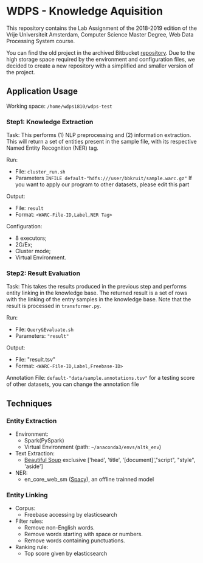 # WDPS - Knowledge Aquisition

This repository contains the Lab Assignment of the 2018-2019 edition of the  Vrije Universiteit Amsterdam, Computer Science Master Degree, Web Data Processing System course.

You can find the old project in the archived Bitbucket [repository](https://bitbucket.org/AzimAfroozeh/vuwebdata/). Due to the high storage space required by the environment and configuration files, we decided to create a new repository with a simplified and smaller version of the project.

## Application Usage

Working space: `/home/wdps1810/wdps-test`

### Step1: Knowledge Extraction

Task: This performs (1) NLP preprocessing and (2) information extraction. This will return a set of entities present in the sample file, with its respective Named Entity Recognition (NER) tag.

Run:

- File: `cluster_run.sh`
- Parameters `INFILE default-"hdfs:///user/bbkruit/sample.warc.gz"` If you want to apply our program to other datasets, please edit this part

Output:

- File: `result`
- Format: `<WARC-File-ID,Label,NER Tag>`

Configuration:

- 8 executors;
- 2G/Ex;
- Cluster mode;
- Virtual Environment.

### Step2: Result Evaluation

Task: This takes the results produced in the previous step and performs entity linking in the knowledge base. The returned result is a set of rows with the linking of the entry samples in the knowledge base. Note that the result is processed in `transformer.py`.

Run:

- File: `Query&Evaluate.sh`
- Parameters: `"result"`

Output:

- File: "result.tsv"
- Format: `<WARC-File-ID,Label,Freebase-ID>`

Annotation File: `default-"data/sample.annotations.tsv"` for a testing score of other datasets, you can change the annotation file

## Techniques

### Entity Extraction

- Environment:
  - Spark(PySpark)
  - Virtual Environment (path: `~/anaconda3/envs/nltk_env`)
- Text Extraction: 
  - [Beautiful Soup](https://www.crummy.com/software/BeautifulSoup/bs4/doc/) exclusive ['head', 'title', '[document]',"script", "style", 'aside']
- NER:
  - en_core_web_sm ([Spacy](https://spacy.io/)), an offline trainned model

### Entity Linking

- Corpus:
  - Freebase accessing by elasticsearch
- Filter rules:
  - Remove non-English words.
  - Remove words starting with space or numbers.
  - Remove words containing punctuations.
- Ranking rule:
  - Top score given by elasticsearch
